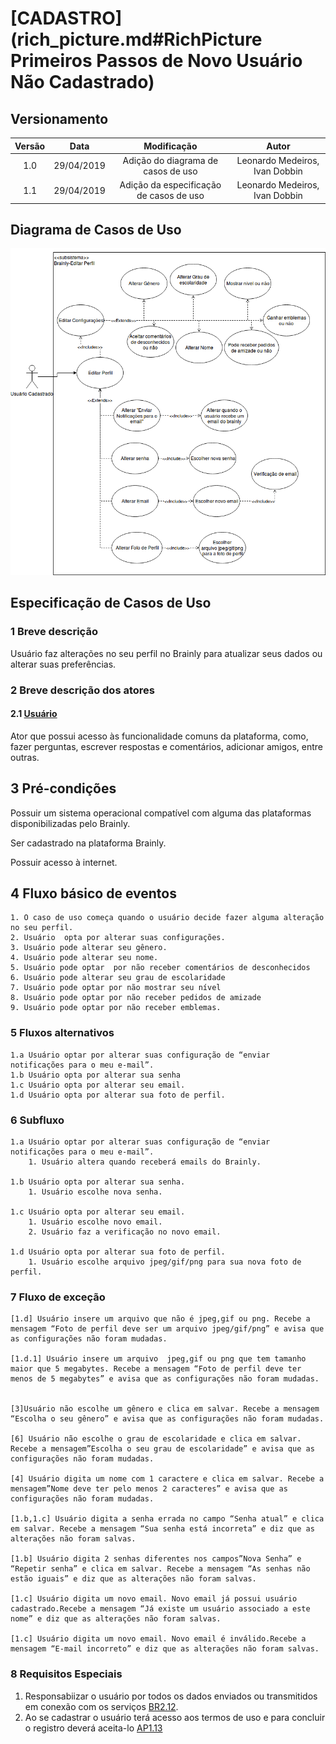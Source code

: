 # [CADASTRO](rich_picture.md#RichPicture Primeiros Passos de Novo Usuário Não Cadastrado)

## Versionamento

|  Versão | Data | Modificação | Autor |
|  :------: | :------: | :------: | :------:
| 1.0 | 29/04/2019 | Adição do diagrama de casos de uso | Leonardo Medeiros, Ivan Dobbin |
| 1.1 | 29/04/2019 | Adição da especificação de casos de uso | Leonardo Medeiros, Ivan Dobbin |

## Diagrama de Casos de Uso

![Diagrama de casos de uso: Alterar Perfil](images/diagramas_casos_uso/Alterar_perfil_v1.png)

## Especificação de Casos de Uso

### 1 Breve descrição
Usuário faz alterações no seu perfil no Brainly para atualizar seus dados ou alterar suas preferências.
### 2 Breve descrição dos atores
#### 2.1 [Usuário](lexicos10x5f8c4.md#L12660)
Ator que possui acesso às funcionalidade comuns da plataforma, como, fazer perguntas, escrever respostas e comentários, adicionar amigos, entre outras. 
## 3 Pré-condições
Possuir um sistema operacional compatível com alguma das plataformas disponibilizadas pelo Brainly.

Ser cadastrado na plataforma Brainly.

Possuir acesso à internet.

## 4 Fluxo básico de eventos
    1. O caso de uso começa quando o usuário decide fazer alguma alteração no seu perfil.
    2. Usuário  opta por alterar suas configurações.
    3. Usuário pode alterar seu gênero.
    4. Usuário pode alterar seu nome.
    5. Usuário pode optar  por não receber comentários de desconhecidos
    6. Usuário pode alterar seu grau de escolaridade
    7. Usuário pode optar por não mostrar seu nível 
    8. Usuário pode optar por não receber pedidos de amizade
    9. Usuário pode optar por não receber emblemas.

### 5 Fluxos alternativos
	1.a Usuário optar por alterar suas configuração de “enviar notificações para o meu e-mail”.
    1.b Usuário opta por alterar sua senha
    1.c Usuário opta por alterar seu email.
    1.d Usuário opta por alterar sua foto de perfil.


### 6 Subfluxo
	1.a Usuário optar por alterar suas configuração de “enviar notificações para o meu e-mail”.
        1. Usuário altera quando receberá emails do Brainly.

    1.b Usuário opta por alterar sua senha.
        1. Usuário escolhe nova senha.

    1.c Usuário opta por alterar seu email.
        1. Usuário escolhe novo email.
        2. Usuário faz a verificação no novo email.

    1.d Usuário opta por alterar sua foto de perfil.
        1. Usuário escolhe arquivo jpeg/gif/png para sua nova foto de perfil.

### 7 Fluxo de exceção
	[1.d] Usuário insere um arquivo que não é jpeg,gif ou png. Recebe a mensagem “Foto de perfil deve ser um arquivo jpeg/gif/png” e avisa que as configurações não foram mudadas.

    [1.d.1] Usuário insere um arquivo  jpeg,gif ou png que tem tamanho maior que 5 megabytes. Recebe a mensagem “Foto de perfil deve ter menos de 5 megabytes” e avisa que as configurações não foram mudadas.


    [3]Usuário não escolhe um gênero e clica em salvar. Recebe a mensagem “Escolha o seu gênero” e avisa que as configurações não foram mudadas.

    [6] Usuário não escolhe o grau de escolaridade e clica em salvar. Recebe a mensagem”Escolha o seu grau de escolaridade” e avisa que as configurações não foram mudadas.

    [4] Usuário digita um nome com 1 caractere e clica em salvar. Recebe a mensagem”Nome deve ter pelo menos 2 caracteres” e avisa que as configurações não foram mudadas.

    [1.b,1.c] Usuário digita a senha errada no campo “Senha atual” e clica em salvar. Recebe a mensagem “Sua senha está incorreta” e diz que as alterações não foram salvas.

    [1.b] Usuário digita 2 senhas diferentes nos campos”Nova Senha” e “Repetir senha” e clica em salvar. Recebe a mensagem “As senhas não estão iguais” e diz que as alterações não foram salvas.

    [1.c] Usuário digita um novo email. Novo email já possui usuário cadastrado.Recebe a mensagem “Já existe um usuário associado a este nome” e diz que as alterações não foram salvas.

    [1.c] Usuário digita um novo email. Novo email é inválido.Recebe a mensagem “E-mail incorreto” e diz que as alterações não foram salvas.



### 8 Requisitos Especiais
1. Responsabiizar o usuário por todos os dados enviados ou transmitidos em conexão com os serviços [BR2.12](brainstorm.md).
2. Ao se cadastrar o usuário terá acesso aos termos de uso e para concluir o registro deverá aceita-lo [AP1.13](analise_protocolo.md)
